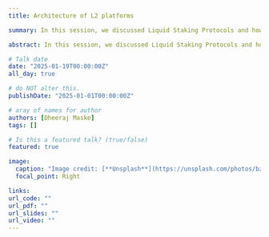 ```yaml
---
title: Architecture of L2 platforms

summary: In this session, we discussed Liquid Staking Protocols and how these various designs aim to address the scaling problem of L1. We particularly focused on factors contributing to efficiency gains (such as reduced decentralization, transaction bundling, decreased congestion, and off-chain computation) and how these measures will impact transaction fees and the long-term stability of the platforms.

abstract: In this session, we discussed Liquid Staking Protocols and how these various designs aim to address the scaling problem of L1. We particularly focused on factors contributing to efficiency gains (such as reduced decentralization, transaction bundling, decreased congestion, and off-chain computation) and how these measures will impact transaction fees and the long-term stability of the platforms.

# Talk date
date: "2025-01-19T00:00:00Z"
all_day: true

# do NOT alter this.
publishDate: "2025-01-01T00:00:00Z"

# aray of names for author
authors: [Dheeraj Maske]
tags: []

# Is this a featured talk? (true/false)
featured: true

image:
  caption: "Image credit: [**Unsplash**](https://unsplash.com/photos/bzdhc5b3Bxs)"
  focal_point: Right

links:
url_code: ""
url_pdf: ""
url_slides: ""
url_video: ""
---
```

